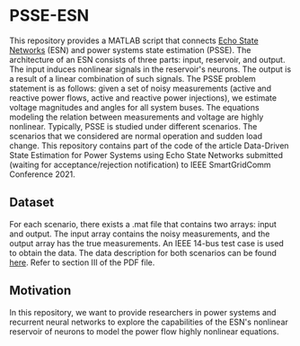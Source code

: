 # PSSE-ESN
This repository provides a MATLAB script that connects [Echo State Networks](http://www.scholarpedia.org/article/Echo_state_network) (ESN) and power systems state estimation (PSSE). The architecture of an ESN consists of three parts: input, reservoir, and output. The input induces nonlinear signals in the reservoir's neurons. The output is a result of a linear combination of such signals. The PSSE problem statement is as follows: given a set of noisy measurements (active and reactive power flows, active and reactive power injections), we estimate voltage magnitudes and angles for all system buses. The equations modeling the relation between measurements and voltage are highly nonlinear. Typically, PSSE is studied under different scenarios. The scenarios that we considered are normal operation and sudden load change.
This repository contains part of the code of the article Data-Driven State Estimation for Power Systems using Echo State Networks submitted (waiting for acceptance/rejection notification) to IEEE SmartGridComm Conference 2021.

## Dataset
For each scenario, there exists a .mat file that contains two arrays: input and output. The input array contains the noisy measurements, and the output array has the true measurements. An IEEE 14-bus test case is used to obtain the data. The data description for both scenarios can be found [here](https://drive.google.com/drive/folders/1wKpF2FwFHSne97nx7XcSvXXCvuPmQ1g5?usp=sharing). Refer to section III of the PDF file.

## Motivation
In this repository, we want to provide researchers in power systems and recurrent neural networks to explore the capabilities of the ESN's nonlinear reservoir of neurons to model the power flow highly nonlinear equations.
